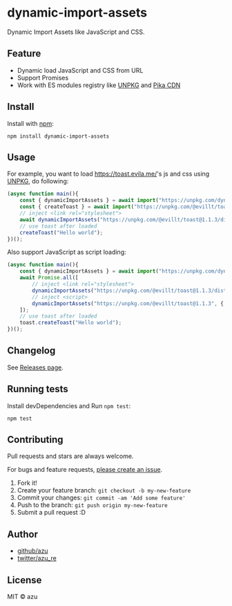 # dynamic-import-assets

Dynamic Import Assets like JavaScript and CSS.

## Feature

- Dynamic load JavaScript and CSS from URL
- Support Promises
- Work with ES modules registry like [UNPKG](https://unpkg.com/) and [Pika CDN](https://www.pika.dev/cdn)

## Install

Install with [npm](https://www.npmjs.com/):

    npm install dynamic-import-assets

## Usage

For example, you want to load <https://toast.evila.me/>'s js and css using [UNPKG](https://unpkg.com/), do following:

```js
(async function main(){
    const { dynamicImportAssets } = await import("https://unpkg.com/dynamic-import-assets@^1.0.0?module");
    const { createToast } = await import("https://unpkg.com/@evillt/toast@1.1.3?module");
    // inject <link rel="stylesheet">
    await dynamicImportAssets("https://unpkg.com/@evillt/toast@1.1.3/dist/toast.min.css", { type: "css" });
    // use toast after loaded 
    createToast("Hello world");
})();
```

Also support JavaScript as script loading:

```js
(async function main(){
    const { dynamicImportAssets } = await import("https://unpkg.com/dynamic-import-assets@^1.0.0?module");
    await Promise.all([
        // inject <link rel="stylesheet">
        dynamicImportAssets("https://unpkg.com/@evillt/toast@1.1.3/dist/toast.min.css", { type: "css" }),
        // inject <script>
        dynamicImportAssets("https://unpkg.com/@evillt/toast@1.1.3", { type: "js" })
    ]);
    // use toast after loaded 
    toast.createToast("Hello world");
})();
```


## Changelog

See [Releases page](https://github.com/azu/dynamic-import-assets/releases).

## Running tests

Install devDependencies and Run `npm test`:

    npm test

## Contributing

Pull requests and stars are always welcome.

For bugs and feature requests, [please create an issue](https://github.com/azu/dynamic-import-assets/issues).

1. Fork it!
2. Create your feature branch: `git checkout -b my-new-feature`
3. Commit your changes: `git commit -am 'Add some feature'`
4. Push to the branch: `git push origin my-new-feature`
5. Submit a pull request :D

## Author

- [github/azu](https://github.com/azu)
- [twitter/azu_re](https://twitter.com/azu_re)

## License

MIT © azu
